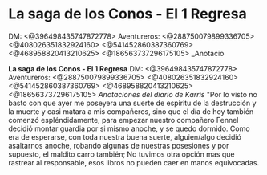 # **La saga de los Conos - El 1 Regresa**
DM: <@396498435747872778> 
Aventureros: <@288750079899336705> <@408026351832924160> <@541452860387360769> <@468958820413210625> <@186563737296175105> 
_Anotacio

**La saga de los Conos - El 1 Regresa**
DM: <@396498435747872778> 
Aventureros: <@288750079899336705> <@408026351832924160> <@541452860387360769> <@468958820413210625> <@186563737296175105> 
_Anotaciones del diario de Karris_
"Por lo visto no basto con que ayer me poseyera una suerte de espíritu de la destrucción y la muerte y casi matara a mis compañeros, sino que el día de hoy también comenzó espléndidamente, para empezar nuestro compañero Fennel decidió montar guardia por si mismo anoche, y se quedo dormido.
Como era de esperarse, con toda nuestra buena suerte, alguien/algo decidió asaltarnos anoche, robando algunas de nuestras posesiones  y por supuesto, el maldito carro también; No tuvimos otra opción mas que rastrear al responsable, esos libros no pueden caer en manos equivocadas.

